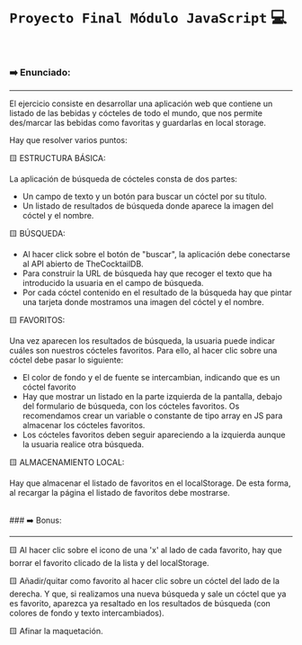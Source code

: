 # **`Proyecto Final Módulo JavaScript`** 💻

<br>

### ➡️ Enunciado:

---

El ejercicio consiste en desarrollar una aplicación web que contiene un listado
de las bebidas y cócteles de todo el mundo, que nos permite des/marcar las
bebidas como favoritas y guardarlas en local storage.

Hay que resolver varios puntos:

🟨 ESTRUCTURA BÁSICA:

La aplicación de búsqueda de cócteles consta de dos partes:

- Un campo de texto y un botón para buscar un cóctel por su título.
- Un listado de resultados de búsqueda donde aparece la imagen del cóctel y el
  nombre.

🟨 BÚSQUEDA:

- Al hacer click sobre el botón de "buscar", la aplicación debe conectarse al
  API abierto de TheCocktailDB.
- Para construir la URL de búsqueda hay que recoger el texto que ha introducido
  la usuaria en el campo de búsqueda.
- Por cada cóctel contenido en el resultado de la búsqueda hay que pintar una
  tarjeta donde mostramos una imagen del cóctel y el nombre.

🟨 FAVORITOS:

Una vez aparecen los resultados de búsqueda, la usuaria puede indicar cuáles son
nuestros cócteles favoritos. Para ello, al hacer clic sobre una cóctel debe
pasar lo siguiente:

- El color de fondo y el de fuente se intercambian, indicando que es un cóctel
  favorito
- Hay que mostrar un listado en la parte izquierda de la pantalla, debajo del
  formulario de búsqueda, con los cócteles favoritos. Os recomendamos crear un
  variable o constante de tipo array en JS para almacenar los cócteles
  favoritos.
- Los cócteles favoritos deben seguir apareciendo a la izquierda aunque la
  usuaria realice otra búsqueda.

🟨 ALMACENAMIENTO LOCAL:

Hay que almacenar el listado de favoritos en el localStorage. De esta forma, al
recargar la página el listado de favoritos debe mostrarse.

<br>
### ➡️ Bonus:

---

🟨 Al hacer clic sobre el icono de una 'x' al lado de cada favorito, hay que
borrar el favorito clicado de la lista y del localStorage.

🟨 Añadir/quitar como favorito al hacer clic sobre un cóctel del lado de la
derecha. Y que, si realizamos una nueva búsqueda y sale un cóctel que ya es
favorito, aparezca ya resaltado en los resultados de búsqueda (con colores de
fondo y texto intercambiados).

🟨 Afinar la maquetación.

